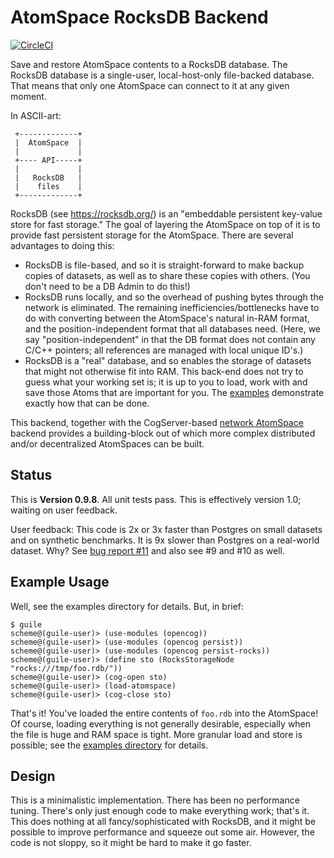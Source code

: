 AtomSpace RocksDB Backend
=========================
[![CircleCI](https://circleci.com/gh/opencog/atomspace-rocks.svg?style=svg)](https://circleci.com/gh/opencog/atomspace-rocks)

Save and restore AtomSpace contents to a RocksDB database. The RocksDB
database is a single-user, local-host-only file-backed database. That
means that only one AtomSpace can connect to it at any given moment.

In ASCII-art:

```
 +-------------+
 |  AtomSpace  |
 |             |
 +---- API-----+
 |             |
 |   RocksDB   |
 |    files    |
 +-------------+
```

RocksDB (see https://rocksdb.org/) is an "embeddable persistent key-value
store for fast storage." The goal of layering the AtomSpace on top of it
is to provide fast persistent storage for the AtomSpace.  There are
several advantages to doing this:

* RocksDB is file-based, and so it is straight-forward to make backup
  copies of datasets, as well as to share these copies with others.
  (You don't need to be a DB Admin to do this!)
* RocksDB runs locally, and so the overhead of pushing bytes through
  the network is eliminated. The remaining inefficiencies/bottlenecks
  have to do with converting between the AtomSpace's natural in-RAM
  format, and the position-independent format that all databases need.
  (Here, we say "position-independent" in that the DB format does not
  contain any C/C++ pointers; all references are managed with local
  unique ID's.)
* RocksDB is a "real" database, and so enables the storage of datasets
  that might not otherwise fit into RAM. This back-end does not try
  to guess what your working set is; it is up to you to load, work with
  and save those Atoms that are important for you. The [examples](examples)
  demonstrate exactly how that can be done.

This backend, together with the CogServer-based
[network AtomSpace](https://github.com/opencog/atomspace-cog)
backend provides a building-block out of which more complex
distributed and/or decentralized AtomSpaces can be built.


Status
------
This is **Version 0.9.8**.  All unit tests pass.  This is effectively
version 1.0; waiting on user feedback.

User feedback: This code is 2x or 3x faster than Postgres on small
datasets and on synthetic benchmarks. It is 9x slower than Postgres
on a real-world dataset. Why? See
[bug report #11](https://github.com/opencog/atomspace-rocks/issues/11)
and also see #9 and #10 as well.


Example Usage
-------------
Well, see the examples directory for details. But, in brief:

```
$ guile
scheme@(guile-user)> (use-modules (opencog))
scheme@(guile-user)> (use-modules (opencog persist))
scheme@(guile-user)> (use-modules (opencog persist-rocks))
scheme@(guile-user)> (define sto (RocksStorageNode "rocks:///tmp/foo.rdb/"))
scheme@(guile-user)> (cog-open sto)
scheme@(guile-user)> (load-atomspace)
scheme@(guile-user)> (cog-close sto)
```

That's it! You've loaded the entire contents of `foo.rdb` into the
AtomSpace!  Of course, loading everything is not generally desirable,
especially when the file is huge and RAM space is tight.  More granular
load and store is possible; see the [examples directory](examples) for
details.

Design
------
This is a minimalistic implementation. There has been no performance
tuning. There's only just enough code to make everything work; that's
it. This does nothing at all fancy/sophisticated with RocksDB, and it
might be possible to improve performance and squeeze out some air.
However, the code is not sloppy, so it might be hard to make it go
faster.
